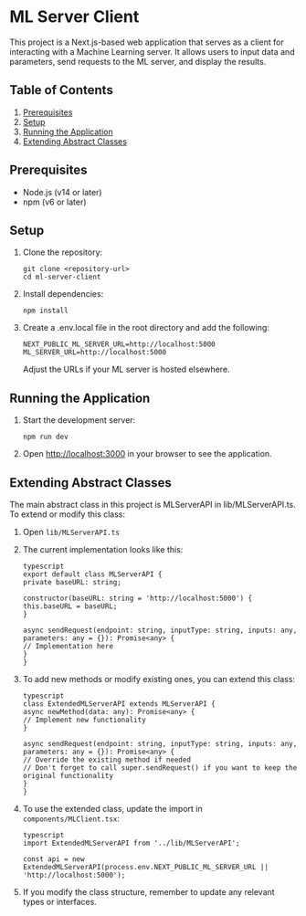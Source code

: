 # ML Server Client

This project is a Next.js-based web application that serves as a client for interacting with a Machine Learning server. It allows users to input data and parameters, send requests to the ML server, and display the results.

## Table of Contents

1. [Prerequisites](#prerequisites)
2. [Setup](#setup)
3. [Running the Application](#running-the-application)
4. [Extending Abstract Classes](#extending-abstract-classes)

## Prerequisites

- Node.js (v14 or later)
- npm (v6 or later)

## Setup

1. Clone the repository:
   ```
   git clone <repository-url>
   cd ml-server-client
   ```

2. Install dependencies:
   ```
   npm install
   ```
   
3. Create a .env.local file in the root directory and add the following:
   ```
   NEXT_PUBLIC_ML_SERVER_URL=http://localhost:5000
   ML_SERVER_URL=http://localhost:5000
   ```
   Adjust the URLs if your ML server is hosted elsewhere.

## Running the Application

1. Start the development server:
   ```
   npm run dev
   ```
   
2. Open [http://localhost:3000](http://localhost:3000) in your browser to see the application.

## Extending Abstract Classes

The main abstract class in this project is MLServerAPI in lib/MLServerAPI.ts. To extend or modify this class:

1. Open `lib/MLServerAPI.ts`

2. The current implementation looks like this:
   ```
   typescript
   export default class MLServerAPI {
   private baseURL: string;

   constructor(baseURL: string = 'http://localhost:5000') {
   this.baseURL = baseURL;
   }

   async sendRequest(endpoint: string, inputType: string, inputs: any, parameters: any = {}): Promise<any> {
   // Implementation here
   }
   }
   ```
   
3. To add new methods or modify existing ones, you can extend this class:
   ```
   typescript
   class ExtendedMLServerAPI extends MLServerAPI {
   async newMethod(data: any): Promise<any> {
   // Implement new functionality
   }

   async sendRequest(endpoint: string, inputType: string, inputs: any, parameters: any = {}): Promise<any> {
   // Override the existing method if needed
   // Don't forget to call super.sendRequest() if you want to keep the original functionality
   }
   }
   ```
   
4. To use the extended class, update the import in `components/MLClient.tsx`:
   ```
   typescript
   import ExtendedMLServerAPI from '../lib/MLServerAPI';

   const api = new ExtendedMLServerAPI(process.env.NEXT_PUBLIC_ML_SERVER_URL || 'http://localhost:5000');
   ```
   
5. If you modify the class structure, remember to update any relevant types or interfaces.
